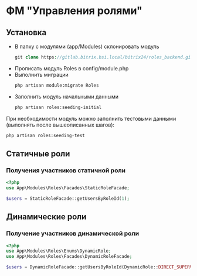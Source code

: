 # ФМ "Управления ролями"

## Установка

* В папку с модулями (app/Modules) склонировать модуль
  ```php
  git clone https://gitlab.bitrix.bsi.local/bitrix24/roles_backend.git Roles
  ```
* Прописать модуль Roles в config/module.php
* Выполнить миграции
  ```bash
  php artisan module:migrate Roles
  ```
* Заполнить модуль начальными данными
  ```bash
  php artisan roles:seeding-initial
  ```

При необходимости модуль можно заполнить тестовыми данными (выполнять после вышеописанных шагов):

```bash
php artisan roles:seeding-test
```

## Статичные роли

### Получения участников статичной роли

```php
<?php
use App\Modules\Roles\Facades\StaticRoleFacade;

$users = StaticRoleFacade::getUsersByRoleId(1);
```

## Динамические роли

### Получение участников динамической роли

```php
<?php
use App\Modules\Roles\Enums\DynamicRole;
use App\Modules\Roles\Facades\DynamicRoleFacade;

$users = DynamicRoleFacade::getUsersByRoleId(DynamicRole::DIRECT_SUPERVISOR, 14317);
```
